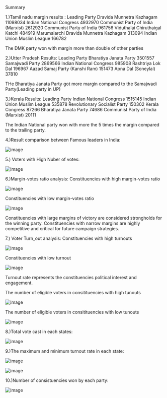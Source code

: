 Summary

1.)Tamil nadu margin results :
Leading Party
Dravida Munnetra Kazhagam                 11098034
Indian National Congress                   4932970
Communist Party of India  (Marxist)        2612920
Communist Party of India                    961756
Viduthalai Chiruthaigal Katchi              484919
Marumalarchi Dravida Munnetra Kazhagam      313094
Indian Union Muslim League                  166782

The DMK party won with margin more than double of other parties

2.)Utter Pradesh Results:
Leading Party
Bharatiya Janata Party            3501557
Samajwadi Party                   2869566
Indian National Congress           985908
Rashtriya Lok Dal                  196967
Aazad Samaj Party (Kanshi Ram)     151473
Apna Dal (Soneylal)                 37810

THe Bharatiya Janata Party got more margin compared to the Samajwadi Party(Leading party in UP)

3.)Kerala Results:
Leading Party
Indian National Congress               1515145
Indian Union Muslim League              535878
Revolutionary Socialist Party           150302
Kerala Congress                          87266
Bharatiya Janata Party                   74686
Communist Party of India  (Marxist)      20111

The Indian National party won with more the 5 times the margin compared to the trailing party.

4.)Result comparison between Famous leaders in India:

![image](https://github.com/Ak1704/Election_result_analysis/assets/76145150/68880b04-3ab5-41a0-bd54-d34153e17771)

5.) Voters with High Nuber of votes:

![image](https://github.com/Ak1704/Election_result_analysis/assets/76145150/f2e6217c-bb33-4b32-8f33-eb28211a9958)

6.)Margin-votes ratio analysis:
Constituencies with high margin-votes ratio

![image](https://github.com/Ak1704/Election_result_analysis/assets/76145150/76ef9e8b-8525-405d-99ea-a773ff1ddb69)

Constituencies with low margin-votes ratio

![image](https://github.com/Ak1704/Election_result_analysis/assets/76145150/e785ebd6-926f-4869-85fa-17aa0dab9581)

Constituencies with large margins of victory are considered strongholds for the winning party.
Constituencies with narrow margins are highly competitive and critical for future campaign strategies.

7.) Voter Turn_out analysis:
Constituencies with high turnouts

![image](https://github.com/Ak1704/Election_result_analysis/assets/76145150/086c87d6-cf5a-4915-acf8-024107e752f2)

Constituencies with low turnout

![image](https://github.com/Ak1704/Election_result_analysis/assets/76145150/3983ba42-4637-4af9-9bc4-68fba1f3b438)

Turnout rate represents the constituencies political interest and engagement.

The number of eligible voters in consitituencies with high tunouts

![image](https://github.com/Ak1704/Election_result_analysis/assets/76145150/0cc13335-5298-444e-a210-8f53c4e44110)

The number of eligible voters in consitituencies with low tunouts

![image](https://github.com/Ak1704/Election_result_analysis/assets/76145150/02adbebb-11a9-4dbe-9e8b-65cdf4e22e0e)

8.)Total vote cast in each states:

![image](https://github.com/Ak1704/Election_result_analysis/assets/76145150/cad190b5-2728-4e99-96c2-35a1763c358e)

9.)The maximum and minimum turnout rate in each state:

![image](https://github.com/Ak1704/Election_result_analysis/assets/76145150/cb89764d-7bff-4690-a4eb-5135128c1c4b)

![image](https://github.com/Ak1704/Election_result_analysis/assets/76145150/1bf957e1-efce-498f-8f34-85e92f9dcd1c)


10.)Number of consistuencies won by each party:

![image](https://github.com/Ak1704/Election_result_analysis/assets/76145150/54fac228-214d-45fe-93ad-7ee5dce9af08)


